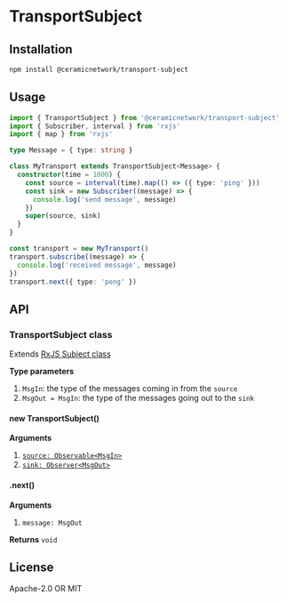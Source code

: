 # TransportSubject

## Installation

```sh
npm install @ceramicnetwork/transport-subject
```

## Usage

```ts
import { TransportSubject } from '@ceramicnetwork/transport-subject'
import { Subscriber, interval } from 'rxjs'
import { map } from 'rxjs'

type Message = { type: string }

class MyTransport extends TransportSubject<Message> {
  constructor(time = 1000) {
    const source = interval(time).map(() => ({ type: 'ping' }))
    const sink = new Subscriber((message) => {
      console.log('send message', message)
    })
    super(source, sink)
  }
}

const transport = new MyTransport()
transport.subscribe((message) => {
  console.log('received message', message)
})
transport.next({ type: 'pong' })
```

## API

### TransportSubject class

Extends [RxJS Subject class](https://rxjs.dev/api/index/class/Subject)

**Type parameters**

1. `MsgIn`: the type of the messages coming in from the `source`
1. `MsgOut = MsgIn`: the type of the messages going out to the `sink`

#### new TransportSubject()

**Arguments**

1. [`source: Observable<MsgIn>`](https://rxjs.dev/api/index/class/Observable)
1. [`sink: Observer<MsgOut>`](https://rxjs.dev/api/index/interface/Observer)

#### .next()

**Arguments**

1. `message: MsgOut`

**Returns** `void`

## License

Apache-2.0 OR MIT
